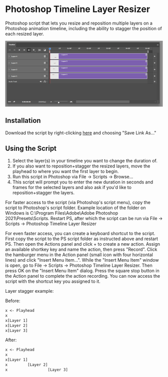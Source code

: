 
# Photoshop Timeline Layer Resizer

Photoshop script that lets you resize and reposition multiple layers on
a Photoshop animation timeline, including the ability to stagger the position
of each resized layer.

![Screen Shot Animation](Screenshot.gif)

## Installation

 Download the script by right-clicking [here](https://raw.githubusercontent.com/horshack-dpreview/Photoshop-Timeline-Layer-Resizer/master/Photoshop%20Timeline%20Layer%20Resizer.jsx) and choosing "Save Link As..."

## Using the Script
1. Select the layer(s) in your timeline you want to change the duration of.
2. If you also want to reposition+stagger the resized layers, move the
   playhead to where you want the first layer to begin.
3. Run this script in Photoshop via File -> Scripts -> Browse...
4. This script will prompt you to enter the new duration in seconds and frames
   for the selected layers and also ask if you'd like to reposition+stagger
   the layers.

For faster access to the script (via Photoshop's script menu), copy the script
to Photoshop's script folder. Example location of the folder on Windows is
C:\Program Files\Adobe\Adobe Photoshop 2021\Presets\Scripts. Restart PS, after
which the script can be run via File -> Scripts -> Photoshop Timeline Layer
Resizer

For even faster access, you can create a keyboard shortcut to the script.
First copy the script to the PS script folder as instructed above and restart
PS. Then open the Actions panel and click + to create a new action. Assign an
available shortkey key and name the action, then press "Record". Click the
hamburger menu in the Action panel (small icon with four horizontal lines) and
click "Insert Menu Item...". While the "Insert Menu Item" window is open, go
to File -> Scripts -> Photoshop Timeline Layer Resizer. Then press OK on the
"Insert Menu Item" dialog. Press the square stop button in the Action panel to
complete the action recording. You can now access the script with the shortcut
key you assigned to it.


Layer stagger example:

Before:
```
x <- Playhead
x
x[Layer 1]
x[Layer 2]
x[Layer 3]
```
After:
```
x <- Playhead
x
x[Layer 1]
x         [Layer 2]
x                  [Layer 3]
```

